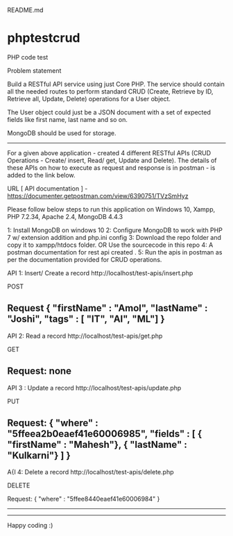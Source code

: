 README.md

# phptestcrud
PHP code test

Problem statement


Build a RESTful API service using just Core PHP. The service should contain all the needed routes to perform standard CRUD (Create, Retrieve by ID, Retrieve all, Update, Delete) operations for a User object. 

The User object could just be a JSON document with a set of expected fields like first name, last name and so on.

MongoDB should be used for storage.

---------------------------------------------------------------------------------------------------------------------------------------------------------------------------------

For a given above application - created 4 different RESTful APIs (CRUD Operations - Create/ insert, Read/ get, Update and Delete). The details of these APIs on how to execute as request and response is in postman - is added to the link below.

URL [ API documentation ] - https://documenter.getpostman.com/view/6390751/TVzSmHyz

Please follow below steps to run this application on Windows 10, Xampp, PHP 7.2.34, Apache 2.4, MongoDB 4.4.3

1: Install MongoDB on windows 10
2: Configure MongoDB to work with PHP 7 w/ extension addition and php.ini config
3: Download the repo folder and copy it to xampp/htdocs folder. OR Use the sourcecode in this repo
4: A postman documentation for rest api created .
5: Run the apis in postman as per the documentation provided for CRUD operations.


API 1: Insert/ Create a record
http://localhost/test-apis/insert.php

POST

Request
{
    "firstName" : "Amol",
    "lastName" : "Joshi",
    "tags" : [ "IT", "AI", "ML"]
}
---------------------------------------------

API 2: Read a record
http://localhost/test-apis/get.php

GET

Request: none
---------------------------------------------

API 3 : Update a record
http://localhost/test-apis/update.php

PUT

Request:
{
    "where" : "5ffeea2b0eaef41e60006985",
    "fields" : [
        { "firstName" : "Mahesh"},
        { "lastName" : "Kulkarni"}
    ]
}
---------------------------------------------

A{I 4: Delete a record
http://localhost/test-apis/delete.php

DELETE

Request: 
{
    "where" : "5ffee8440eaef41e60006984"
}


----------------------------------------------------------------------------------------------------------------------------------------------------------------------
----------------------------------------------------------------------------------------------------------------------------------------------------------------------
Happy coding :)
